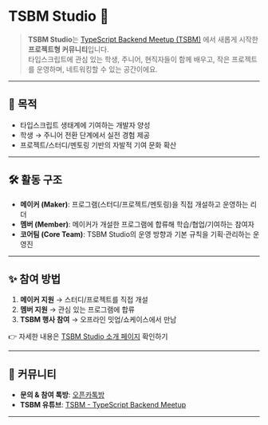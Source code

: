 # TSBM Studio 🚀

> **TSBM Studio**는 [TypeScript Backend Meetup (TSBM)](https://github.com/ts-backend-meetup-ts) 에서 새롭게 시작한 **프로젝트형 커뮤니티**입니다.  
> 타입스크립트에 관심 있는 학생, 주니어, 현직자들이 함께 배우고, 작은 프로젝트를 운영하며, 네트워킹할 수 있는 공간이에요.

---

## 🎯 목적

- 타입스크립트 생태계에 기여하는 개발자 양성
- 학생 → 주니어 전환 단계에서 실전 경험 제공
- 프로젝트/스터디/멘토링 기반의 자발적 기여 문화 확산

---

## 🛠 활동 구조

- **메이커 (Maker)**: 프로그램(스터디/프로젝트/멘토링)을 직접 개설하고 운영하는 리더
- **멤버 (Member)**: 메이커가 개설한 프로그램에 합류해 학습/협업/기여하는 참여자
- **코어팀 (Core Team)**: TSBM Studio의 운영 방향과 기본 규칙을 기획·관리하는 운영진

---


## ✨ 참여 방법

1. **메이커 지원** → 스터디/프로젝트를 직접 개설  
2. **멤버 지원** → 관심 있는 프로그램에 합류  
3. **TSBM 행사 참여** → 오프라인 밋업/쇼케이스에서 만남  

👉 자세한 내용은 [TSBM Studio 소개 페이지](https://kakasoo.notion.site/TSBM-Studio-265b6fcd4bb380348444d3f407e40ede) 확인하기

---

## 💬 커뮤니티

- **문의 & 참여 톡방**: [오픈카톡방](https://open.kakao.com/o/gYqhezQh)  
- **TSBM 유튜브**: [TSBM - TypeScript Backend Meetup](https://www.youtube.com/@TypescriptBackend)  

---
